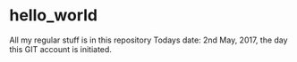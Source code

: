 # hello_world
All my regular stuff is in this repository
Todays date: 2nd May, 2017, the day this GIT account is initiated.
